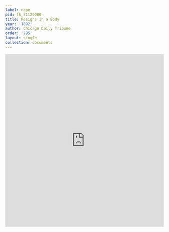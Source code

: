 ```yaml
---
label: nope
pid: fk_31120006
title: Resigns in a Body
year: '1892'
author: Chicago Daily Tribune
order: '295'
layout: single
collection: documents
---
```

<iframe src="https://northwestern.app.box.com/embed/s/u92p7xm95kbgyno0dz4ijiv9qdl0bruj?sortColumn=date&view=list" width="100%" height="550" frameborder="0" allowfullscreen webkitallowfullscreen msallowfullscreen></iframe>
